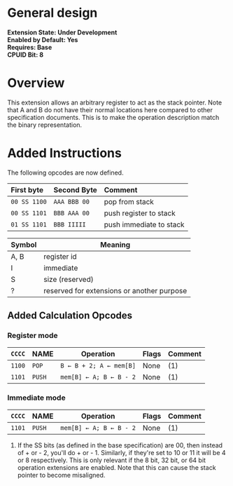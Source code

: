 # General design

**Extension State: Under Development**  
**Enabled by Default: Yes**  
**Requires: Base**  
**CPUID Bit: 8**

# Overview

This extension allows an arbitrary register to act as the stack pointer. Note that A and B do not have their normal locations here compared to other specification documents. This is to make the operation description match the binary representation.

# Added Instructions

The following opcodes are now defined.

| First byte    | Second Byte  | Comment                                                 |
|:--------------|:-------------|:--------------------------------------------------------|
| `00 SS 1100`  | `AAA BBB 00` | pop from stack                                          |
| `00 SS 1101`  | `BBB AAA 00` | push register to stack                                  |
| `01 SS 1101`  | `BBB IIIII`  | push immediate to stack                                 |

| Symbol | Meaning                                    |
|--------|--------------------------------------------|
| A, B   | register id                                |
| I      | immediate                                  |
| S      | size (reserved)                            |
| ?      | reserved for extensions or another purpose |

## Added Calculation Opcodes

### Register mode

| `CCCC` | NAME    | Operation                                 | Flags  | Comment |
|--------|---------|-------------------------------------------|--------|---------|
| `1100` | `POP`   | <code>B ← B + 2; A ← mem[B]</code>        | None   | (1)     |
| `1101` | `PUSH`  | <code>mem[B] ← A; B ← B - 2</code>        | None   | (1)     |

### Immediate mode

| `CCCC` | NAME    | Operation                                 | Flags  | Comment |
|--------|---------|-------------------------------------------|--------|---------|
| `1101` | `PUSH`  | <code>mem[B] ← A; B ← B - 2</code>        | None   | (1)     |

1) If the SS bits (as defined in the base specification) are 00, then instead of + or - 2, you'll do + or - 1. Similarly, if they're set to 10 or 11 it will be 4 or 8 respectively. This is only relevant if the 8 bit, 32 bit, or 64 bit operation extensions are enabled. Note that this can cause the stack pointer to become misaligned.
